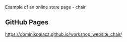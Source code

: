 Example of an online store page - chair 


## GitHub Pages
https://dominikpalacz.github.io/workshop_website_chair/
